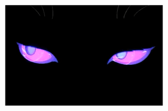 <div align="center">
   <img height="320" width="640" src="https://github.com/njituew/njituew/blob/main/hat.gif">
</div>
